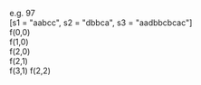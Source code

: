 e.g. 97     
[s1 = "aabcc", s2 = "dbbca", s3 = "aadbbcbcac"]     
        f(0,0)  
    f(1,0)  
f(2,0)  
    f(2,1)  
f(3,1)  f(2,2)  
